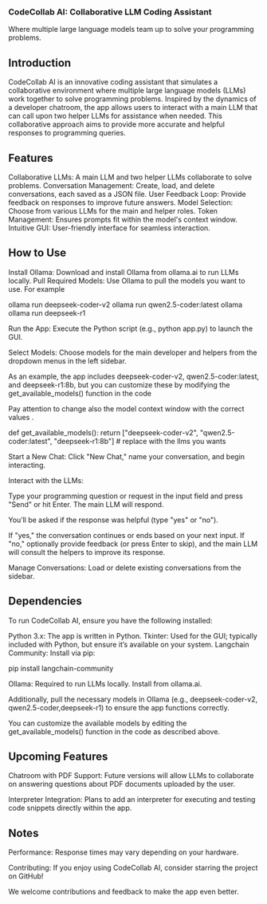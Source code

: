 ### CodeCollab AI: Collaborative LLM Coding Assistant
Where multiple large language models team up to solve your programming problems.

## Introduction
CodeCollab AI is an innovative coding assistant that simulates a collaborative environment where multiple large language models (LLMs) work together to solve programming problems. Inspired by the dynamics of a developer chatroom, the app allows users to interact with a main LLM that can call upon two helper LLMs for assistance when needed. This collaborative approach aims to provide more accurate and helpful responses to programming queries.

## Features
Collaborative LLMs: A main LLM and two helper LLMs collaborate to solve problems.
Conversation Management: Create, load, and delete conversations, each saved as a JSON file.
User Feedback Loop: Provide feedback on responses to improve future answers.
Model Selection: Choose from various LLMs for the main and helper roles.
Token Management: Ensures prompts fit within the model's context window.
Intuitive GUI: User-friendly interface for seamless interaction.


## How to Use
Install Ollama: Download and install Ollama from ollama.ai to run LLMs locally.
Pull Required Models: Use Ollama to pull the models you want to use. For example

ollama run deepseek-coder-v2
ollama run qwen2.5-coder:latest
ollama ollama run deepseek-r1

Run the App: Execute the Python script (e.g., python app.py) to launch the GUI.

Select Models: Choose models for the main developer and helpers from the dropdown menus in the left sidebar.

As an example, the app includes deepseek-coder-v2, qwen2.5-coder:latest, and deepseek-r1:8b, but you can customize these by modifying the get_available_models() function in the code

Pay attention to change also the model context window with the correct values .

def get_available_models():
    return ["deepseek-coder-v2", "qwen2.5-coder:latest", "deepseek-r1:8b"] # replace with the llms you wants


Start a New Chat: Click "New Chat," name your conversation, and begin interacting.

Interact with the LLMs:

Type your programming question or request in the input field and press "Send" or hit Enter.
The main LLM will respond.

You’ll be asked if the response was helpful (type "yes" or "no").

If "yes," the conversation continues or ends based on your next input.
If "no," optionally provide feedback (or press Enter to skip), and the main LLM will consult the helpers to improve its response.

Manage Conversations: Load or delete existing conversations from the sidebar.    

## Dependencies
To run CodeCollab AI, ensure you have the following installed:

Python 3.x: The app is written in Python.
Tkinter: Used for the GUI; typically included with Python, but ensure it’s available on your system.
Langchain Community: Install via pip:

pip install langchain-community

Ollama: Required to run LLMs locally. Install from ollama.ai.

Additionally, pull the necessary models in Ollama (e.g., deepseek-coder-v2, qwen2.5-coder,deepseek-r1) to ensure the app functions correctly. 

You can customize the available models by editing the get_available_models() function in the code as described above.


## Upcoming Features
Chatroom with PDF Support: Future versions will allow LLMs to collaborate on answering questions about PDF documents uploaded by the user.

Interpreter Integration: Plans to add an interpreter for executing and testing code snippets directly within the app.


## Notes
Performance: Response times may vary depending on your hardware.

Contributing: If you enjoy using CodeCollab AI, consider starring the project on GitHub! 

We welcome contributions and feedback to make the app even better.